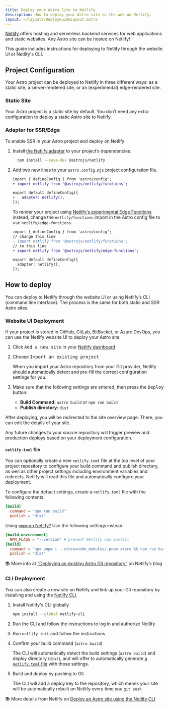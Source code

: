 ```yaml
---
title: Deploy your Astro Site to Netlify
description: How to deploy your Astro site to the web on Netlify.
layout: ~/layouts/DeployGuideLayout.astro
---
```

[Netlify](https://netlify.com) offers hosting and serverless backend services for web applications and static websites. Any Astro site can be hosted on Netlify! 

This guide includes instructions for deploying to Netlify through the website UI or Netlify's CLI.

## Project Configuration

Your Astro project can be deployed to Netlify in three different ways: as a static site, a server-rendered site, or an (experimental) edge-rendered site.

### Static Site

Your Astro project is a static site by default. You don’t need any extra configuration to deploy a static Astro site to Netlify. 

### Adapter for SSR/Edge

To enable SSR in your Astro project and deploy on Netlify:

1. Install [the Netlify adapter](https://github.com/withastro/astro/tree/main/packages/integrations/netlify) to your project’s dependencies.

    ```bash
      npm install --save-dev @astrojs/netlify
    ```

1. Add two new lines to your `astro.config.mjs` project configuration file.

    ```diff
    import { defineConfig } from 'astro/config';
    + import netlify from '@astrojs/netlify/functions';

    export default defineConfig({
    +   adapter: netlify(),
    });
    ```
 
    To render your project using [Netlify's experimental Edge Functions](https://docs.netlify.com/netlify-labs/experimental-features/edge-functions/#app) instead, change the `netlify/functions` import in the Astro config file to use `netlify/edge-functions`.
      ```diff
      import { defineConfig } from 'astro/config';
      // change this line
      - import netlify from '@astrojs/netlify/functions';
      // to this line
      + import netlify from '@astrojs/netlify/edge-functions';

      export default defineConfig({
        adapter: netlify(),
      });
      ```

## How to deploy

You can deploy to Netlify through the website UI or using Netlify’s CLI (command line interface). The process is the same for both static and SSR Astro sites.

### Website UI Deployment

If your project is stored in GitHub, GitLab, BitBucket, or Azure DevOps, you can use the Netlify website UI to deploy your Astro site.

1. Click <kbd>Add a new site</kbd> in your [Netlify dashboard](https://app.netlify.com/)

1. Choose <kbd>Import an existing project</kbd>

    When you import your Astro repository from your Git provider, Netlify should automatically detect and pre-fill the correct configuration settings for you.

1. Make sure that the following settings are entered, then press the <kbd>Deploy</kbd> button:

    - **Build Command:** `astro build` or `npm run build`
    - **Publish directory:** `dist`

 After deploying, you will be redirected to the site overview page. There, you can edit the details of your site.

Any future changes to your source repository will trigger preview and production deploys based on your deployment configuration.

#### `netlify.toml` file

You can optionally create a new `netlify.toml` file at the top level of your project repository to configure your build command and publish directory, as well as other project settings including environment variables and redirects. Netlify will read this file and automatically configure your deployment.

To configure the default settings, create a `netlify.toml` file with the following contents:

```toml
[build]
  command = "npm run build"
  publish = "dist"
```

Using [`pnpm` on Netlify?](https://answers.netlify.com/t/using-pnpm-and-pnpm-workspaces/2759) Use the following settings instead:

```toml
[build.environment]
  NPM_FLAGS = "--version" # prevent Netlify npm install
[build]
  command = 'npx pnpm i --store=node_modules/.pnpm-store && npm run build'
  publish = 'dist'
```

📚 More info at [“Deploying an existing Astro Git repository”](https://www.netlify.com/blog/how-to-deploy-astro/#deploy-an-existing-git-repository-to-netlify) on Netlify’s blog


### CLI Deployment

You can also create a new site on Netlify and link up your Git repository by installing and using the [Netlify CLI](https://cli.netlify.com/).


1. Install Netlify's CLI globally

    ```bash
    npm install --global netlify-cli
    ```

1. Run the CLI and follow the instructions to log in and authorize Netlify

1. Run `netlify init` and follow the instructions

1. Confirm your build command (`astro build`)

    The CLI will automatically detect the build settings (`astro build`) and deploy directory (`dist`), and will offer to automatically generate [a `netlify.toml` file](#netlifytoml-file) with those settings. 

1. Build and deploy by pushing to Git

    The CLI will add a deploy key to the repository, which means your site will be automatically rebuilt on Netlify every time you `git push`.

📚 More details from Netlify on [Deploy an Astro site using the Netlify CLI](https://www.netlify.com/blog/how-to-deploy-astro/#link-your-astro-project-and-deploy-using-the-netlify-cli)


<!-- 
#### OLD NETLIFY CONTENT FOR REFERENCE

## Server-Side Rendering (SSR) Deployment

With Netlify you can deploy from git, their web UI, or from the cli. Here we'll use the [Netlify CLI](https://docs.netlify.com/cli/get-started/) to deploy.

First build your site as normal:

```bash
npm run build
```

This creates `netlify/functions/` which contains your SSR code. Deploying your site will deploy this function which contains all of your Astro pages ready to be rendered.

```bash
netlify deploy
```

After the deploy is complete it should provide you a preview URL to see your site.

📚 Read more about [SSR in Astro](/en/guides/server-side-rendering/).


## Netlify

You can configure your deployment in two ways, via the [Netlify website UI](#netlify-website-ui) or with a local project `netlify.toml` file.




> If you are using an older [build image](https://docs.netlify.com/configure-builds/get-started/#build-image-selection) on Netlify, make sure that your Node.js version is set.

You can specify your Node.js version in:
- a [`.nvmrc`](https://github.com/nvm-sh/nvm#nvmrc) file (example: `node v14.17.6`) 
- a `NODE_VERSION` environment variable in your site's settings using the Netlify project dashboard.
-->
